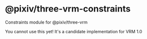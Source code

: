 # @pixiv/three-vrm-constraints

Constraints module for @pixiv/three-vrm

You cannot use this yet! It's a candidate implementation for VRM 1.0
